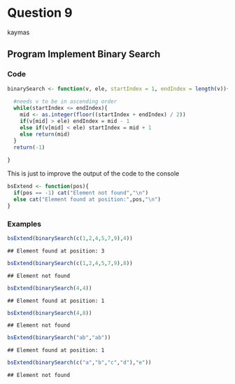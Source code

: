 Question 9
================
kaymas

**Program** Implement Binary Search
-----------------------------------

### Code

``` r
binarySearch <- function(v, ele, startIndex = 1, endIndex = length(v)){
  
  #needs v to be in ascending order
  while(startIndex <= endIndex){
    mid <- as.integer(floor((startIndex + endIndex) / 2))
    if(v[mid] > ele) endIndex = mid - 1
    else if(v[mid] < ele) startIndex = mid + 1
    else return(mid)
  }
  return(-1)
  
}
```

This is just to improve the output of the code to the console

``` r
bsExtend <- function(pos){
  if(pos == -1) cat("Element not found","\n")
  else cat("Element found at position:",pos,"\n")
}
```

### Examples

``` r
bsExtend(binarySearch(c(1,2,4,5,7,9),4))
```

    ## Element found at position: 3

``` r
bsExtend(binarySearch(c(1,2,4,5,7,9),8))
```

    ## Element not found

``` r
bsExtend(binarySearch(4,4))
```

    ## Element found at position: 1

``` r
bsExtend(binarySearch(4,8))
```

    ## Element not found

``` r
bsExtend(binarySearch("ab","ab"))
```

    ## Element found at position: 1

``` r
bsExtend(binarySearch(c("a","b","c","d"),"e"))
```

    ## Element not found
